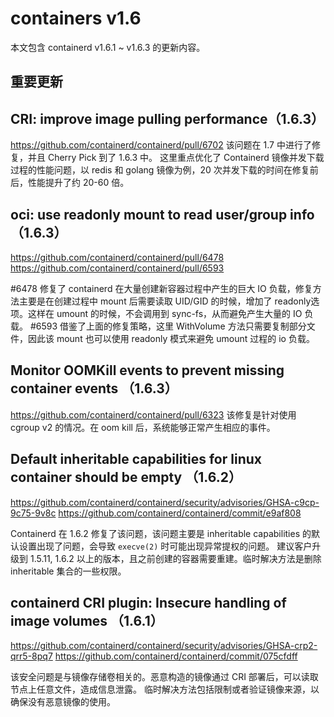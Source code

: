 # containers v1.6

本文包含 containerd v1.6.1 ~ v1.6.3 的更新内容。

## 重要更新

## CRI: improve image pulling performance（1.6.3）

https://github.com/containerd/containerd/pull/6702
该问题在 1.7 中进行了修复，并且 Cherry Pick 到了 1.6.3 中。
这里重点优化了 Containerd 镜像并发下载过程的性能问题，以 redis 和 golang 镜像为例，20 次并发下载的时间在修复前后，性能提升了约 20-60 倍。



## oci: use readonly mount to read user/group info（1.6.3）
 
https://github.com/containerd/containerd/pull/6478
https://github.com/containerd/containerd/pull/6593

#6478 修复了 containerd 在大量创建新容器过程中产生的巨大 IO 负载，修复方法主要是在创建过程中 mount 后需要读取 UID/GID 的时候，增加了 readonly选项。这样在 umount 的时候，不会调用到 sync-fs，从而避免产生大量的 IO 负载。
#6593 借鉴了上面的修复策略，这里 WithVolume 方法只需要复制部分文件，因此该 mount 也可以使用 readonly 模式来避免 umount 过程的 io 负载。


## Monitor OOMKill events to prevent missing container events （1.6.3）

https://github.com/containerd/containerd/pull/6323
该修复是针对使用 cgroup v2 的情况。在 oom kill 后，系统能够正常产生相应的事件。


## Default inheritable capabilities for linux container should be empty （1.6.2）

https://github.com/containerd/containerd/security/advisories/GHSA-c9cp-9c75-9v8c
https://github.com/containerd/containerd/commit/e9af808

Containerd 在 1.6.2 修复了该问题，该问题主要是 inheritable capabilities 的默认设置出现了问题，会导致 `execve(2)` 时可能出现异常提权的问题。
建议客户升级到 1.5.11, 1.6.2 以上的版本，且之前创建的容器需要重建。临时解决方法是删除 inheritable 集合的一些权限。


## containerd CRI plugin: Insecure handling of image volumes （1.6.1）

https://github.com/containerd/containerd/security/advisories/GHSA-crp2-qrr5-8pq7
https://github.com/containerd/containerd/commit/075cfdff

该安全问题是与镜像存储卷相关的。恶意构造的镜像通过 CRI 部署后，可以读取节点上任意文件，造成信息泄露。
临时解决方法包括限制或者验证镜像来源，以确保没有恶意镜像的使用。
